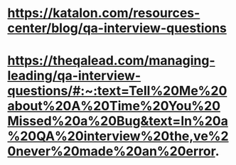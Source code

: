 # https://katalon.com/resources-center/blog/qa-interview-questions

# https://theqalead.com/managing-leading/qa-interview-questions/#:~:text=Tell%20Me%20about%20A%20Time%20You%20Missed%20a%20Bug&text=In%20a%20QA%20interview%20the,ve%20never%20made%20an%20error.


